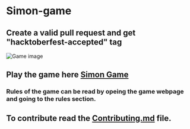 # Simon-game
## Create a valid pull request and get "hacktoberfest-accepted" tag
![Game image](https://github.com/anurrags/Simon-game/blob/main/game.png)

## Play the game here [Simon Game](https://anurrags.github.io/Simon-game/)

### Rules of the game can be read by opeing the game webpage and going to the rules section.

## To contribute read the [Contributing.md](CONTRIBUTING.md) file.
